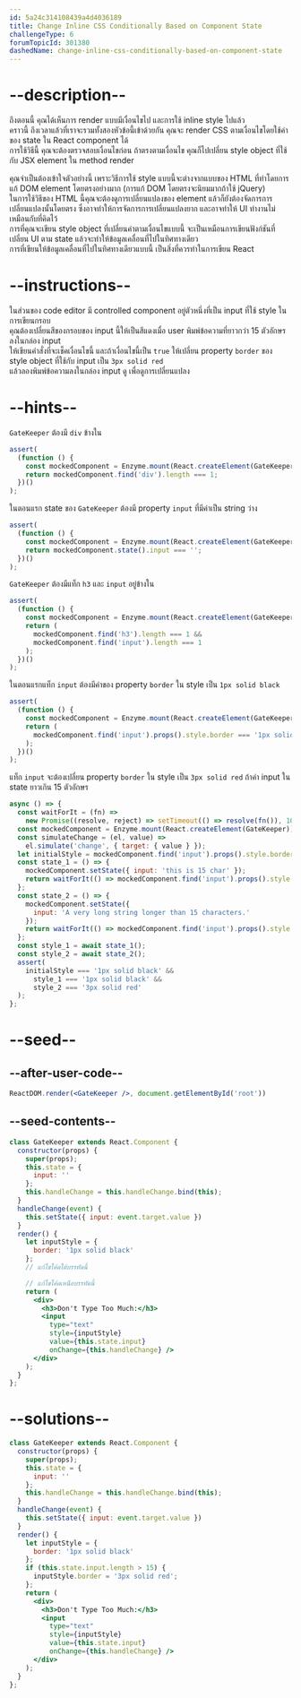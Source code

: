 ```yaml
---
id: 5a24c314108439a4d4036189
title: Change Inline CSS Conditionally Based on Component State
challengeType: 6
forumTopicId: 301380
dashedName: change-inline-css-conditionally-based-on-component-state
---
```


# --description--

ถึงตอนนี้ คุณได้เห็นการ render แบบมีเงื่อนไขไป และการใช้ inline style ไปแล้ว  
คราวนี้ ถึงเวลาแล้วที่เราจะรวมทั้งสองหัวข้อนี้เข้าด้วยกัน คุณจะ render CSS ตามเงื่อนไขโดยใช้ค่าของ state ใน React component ได้  
การใช้วิธีนี้ คุณจะต้องตรวจสอบเงื่อนไขก่อน ถ้าตรงตามเงื่อนไข คุณก็ไปเปลี่ยน style object ที่ใช้กับ JSX element ใน method render 

คุณจำเป็นต้องเข้าใจตัวอย่างนี้ เพราะวิธีการใช้ style แบบนี้จะต่างจากแบบของ HTML ที่ทำโดยการแก้ DOM element โดยตรงอย่างมาก (การแก้ DOM โดยตรงจะนิยมมากถ้าใช้ jQuery)  
ในการใช้วิธีของ HTML นี้คุณจะต้องดูการเปลี่ยนแปลงของ element แล้วก็ยังต้องจัดการการเปลี่ยนแปลงนั้นโดยตรง ซึ่งอาจทำให้การจัดการการเปลี่ยนแปลงยาก และอาจทำให้ UI ทำงานไม่เหมือนกับที่คิดไว้  
การที่คุณจะเขียน style object ที่เปลี่ยนค่าตามเงื่อนไขแบบนี้ จะเป็นเหมือนการเขียนฟังก์ชันที่เปลี่ยน UI ตาม state แล้วจะทำให้ข้อมูลเคลื่อนที่ไปในทิศทางเดียว  
การที่เขียนให้ข้อมูลเคลื่อนที่ไปในทิศทางเดียวแบบนี้ เป็นสิ่งที่ควรทำในการเขียน React

# --instructions--

ในส่วนของ code editor มี controlled component อยู่ตัวหนึ่งที่เป็น input ที่ใช้ style ในการเขียนกรอบ  
คุณต้องเปลี่ยนสีของกรอบของ input นี้ให้เป็นสีแดงเมื่อ user พิมพ์ข้อความที่ยาวกว่า 15 ตัวอักษรลงในกล่อง input  
ให้เขียนคำสั่งที่จะเช็คเงื่อนไขนี้ และถ้าเงื่อนไขนี้เป็น `true` ให้เปลี่ยน property `border` ของ style object ที่ใช้กับ input เป็น `3px solid red`   
แล้วลองพิมพ์ข้อความลงในกล่อง input ดู เพื่อดูการเปลี่ยนแปลง

# --hints--

`GateKeeper` ต้องมี `div` ข้างใน

```js
assert(
  (function () {
    const mockedComponent = Enzyme.mount(React.createElement(GateKeeper));
    return mockedComponent.find('div').length === 1;
  })()
);
```

ในตอนแรก state ของ `GateKeeper` ต้องมี property `input` ที่มีค่าเป็น string ว่าง

```js
assert(
  (function () {
    const mockedComponent = Enzyme.mount(React.createElement(GateKeeper));
    return mockedComponent.state().input === '';
  })()
);
```

`GateKeeper` ต้องมีแท็ก `h3` และ `input` อยู่ข้างใน

```js
assert(
  (function () {
    const mockedComponent = Enzyme.mount(React.createElement(GateKeeper));
    return (
      mockedComponent.find('h3').length === 1 &&
      mockedComponent.find('input').length === 1
    );
  })()
);
```

ในตอนแรกแท็ก `input` ต้องมีค่าของ property `border` ใน style เป็น `1px solid black`

```js
assert(
  (function () {
    const mockedComponent = Enzyme.mount(React.createElement(GateKeeper));
    return (
      mockedComponent.find('input').props().style.border === '1px solid black'
    );
  })()
);
```

แท็ก `input` จะต้องเปลี่ยน property `border` ใน style เป็น `3px solid red` ถ้าค่า input ใน state ยาวเกิน 15 ตัวอักษร

```js
async () => {
  const waitForIt = (fn) =>
    new Promise((resolve, reject) => setTimeout(() => resolve(fn()), 100));
  const mockedComponent = Enzyme.mount(React.createElement(GateKeeper));
  const simulateChange = (el, value) =>
    el.simulate('change', { target: { value } });
  let initialStyle = mockedComponent.find('input').props().style.border;
  const state_1 = () => {
    mockedComponent.setState({ input: 'this is 15 char' });
    return waitForIt(() => mockedComponent.find('input').props().style.border);
  };
  const state_2 = () => {
    mockedComponent.setState({
      input: 'A very long string longer than 15 characters.'
    });
    return waitForIt(() => mockedComponent.find('input').props().style.border);
  };
  const style_1 = await state_1();
  const style_2 = await state_2();
  assert(
    initialStyle === '1px solid black' &&
      style_1 === '1px solid black' &&
      style_2 === '3px solid red'
  );
};
```

# --seed--

## --after-user-code--

```jsx
ReactDOM.render(<GateKeeper />, document.getElementById('root'))
```

## --seed-contents--

```jsx
class GateKeeper extends React.Component {
  constructor(props) {
    super(props);
    this.state = {
      input: ''
    };
    this.handleChange = this.handleChange.bind(this);
  }
  handleChange(event) {
    this.setState({ input: event.target.value })
  }
  render() {
    let inputStyle = {
      border: '1px solid black'
    };
    // แก้ไขโค้ดใต้บรรทัดนี้

    // แก้ไขโค้ดเหนือบรรทัดนี้
    return (
      <div>
        <h3>Don't Type Too Much:</h3>
        <input
          type="text"
          style={inputStyle}
          value={this.state.input}
          onChange={this.handleChange} />
      </div>
    );
  }
};
```

# --solutions--

```jsx
class GateKeeper extends React.Component {
  constructor(props) {
    super(props);
    this.state = {
      input: ''
    };
    this.handleChange = this.handleChange.bind(this);
  }
  handleChange(event) {
    this.setState({ input: event.target.value })
  }
  render() {
    let inputStyle = {
      border: '1px solid black'
    };
    if (this.state.input.length > 15) {
      inputStyle.border = '3px solid red';
    };
    return (
      <div>
        <h3>Don't Type Too Much:</h3>
        <input
          type="text"
          style={inputStyle}
          value={this.state.input}
          onChange={this.handleChange} />
      </div>
    );
  }
};
```
